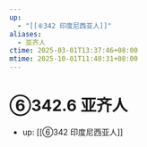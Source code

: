 ```yaml
---
up:
  - "[[⑥342 印度尼西亚人]]"
aliases:
  - 亚齐人
ctime: 2025-03-01T13:37:46+08:00
mtime: 2025-10-01T11:40:31+08:00
---
```


# ⑥342.6 亚齐人

- up: [[⑥342 印度尼西亚人]]
